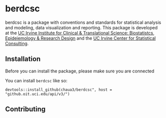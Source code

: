 # berdcsc

berdcsc is a package with conventions and standards for statistical analysis and modeling, data visualization and reporting. This package is developed at the [UC Irvine Institute for Clinical & Translational Science: Biostatistcs, Epideiemology & Research Design](https://www.icts.uci.edu/services/berd1.php) and the [UC Irvine Center for Statistical Consulting](https://statconsulting.uci.edu/).

## Installation

Before you can install the package, please make sure you are connected 

You can install `berdcsc` like so:

```
devtools::install_github(chaua3/berdcsc", host = "github.oit.uci.edu/api/v3/")
```

## Contributing
